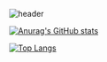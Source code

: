 
![header](https://capsule-render.vercel.app/api?type=Waving&color=0:FFD6ED,50:FFA2D6,100:FF82C8&text=Welcome%20to%20Suhyeon%20Github&animation=fadeIn&fontAlign=30&fontSize=30&fontColor=FF82C8&height=100&textY=150)

[![Anurag's GitHub stats](https://github-readme-stats.vercel.app/api?username=suhyeon&show_icons=true&theme=radical)](https://github-readme-stats.vercel.app/api?username=suhyeon&show_icons=true&theme=white
)

[![Top Langs](https://github-readme-stats.vercel.app/api/top-langs/?username=Jeonsuhyeonn&title_color=FF82C8)](https://github.com/anuraghazra/github-readme-stats)























